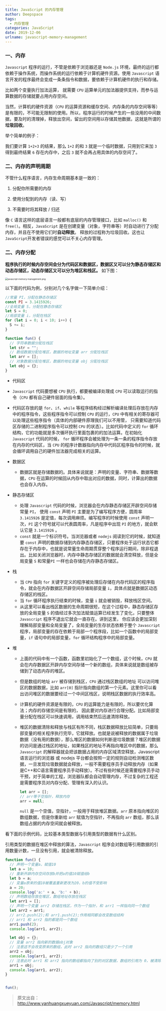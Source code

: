 ```yaml
---
title: JavaScript 的内存管理
author: Deepspace
tags:
  - 内存管理
categories: JavaScript
date: 2019-12-06
urlname: javascript-memory-management
---
```


<!-- ## JavaScript 的内存管理 -->

### 一、内存

`Javascript` 程序的运行，不管是依赖于浏览器还是 `Node.js` 环境，最终的运行都依赖于操作系统，而操作系统的运行依赖于计算机硬件资源。使用 `Javascript` 语言开发的程序最终会变成一条条指令和数据，要依赖于计算机硬件的执行和存储。

比如两个变量执行加法运算， 就需要 `CPU` 运算单元的加法器提供支持，而参与运算数据的存储就要占用内存空间。

当然，计算机的硬件资源（`CPU` 的运算资源和缓存空间、内存条的内存空间等等）是有限的，不可能无限制的使用。所以，程序运行的时候产生的一些没用的中间数据，要及时的清理掉，释放出空间，留出的空间用以存储其他数据，这就是所谓的**垃圾回收**。

举个简单的例子：

我们要计算 `1+2+3` 的结果，那么 `1+2` 的和 `3` 就是一个临时数据，只用到它来加 `3` 得到最终结果 `6` 存在内存中，之后 `3` 就不会再占用具体的内存空间了。

<!-- more -->

### 二、内存的声明周期

不管什么程序语言，内存生命周期基本是一致的：

1. 分配你所需要的内存

2. 使用分配到的内存（读、写）

3. 不需要时将其释放 / 归还

像 `C` 语言这样的底层语言一般都有底层的内存管理接口，比如 `malloc()` 和 `free()`。相反，`JavaScript` 是在创建变量（对象，字符串等）时自动进行了分配内存，并且在不使用它们时**自动释放**。 释放的过程称为垃圾回收。这也让 `JavaScript`开发者错误的感觉可以不关心内存管理。 



### 二、内存分配

**程序执行的时候内存空间会分为代码区和数据区，数据区又可以分为静态存储区和动态存储区，动态存储区又可以分为堆区和栈区。** 如下图：

<img src="https://raw.githubusercontent.com/IDeepspace/ImageHosting/master/JavaScript/javascript-memory-management.png" alt="javascript-memory-management.png" style="zoom:50%;" />

以下面的代码为例，分别对几个名字做一下简单介绍：

```javascript
//常量 PI，分配在静态存储区
const PI = 3.1415926;
//全局变量 S，分配在静态存储区
let S = 0;
//局部变量 i，分配在栈区
for (let i = 0; i < 10; i++) {
  S += i;
}

function fun() {
  // 字符串数据分配在栈区
  let str = "";
  // 数组数据分配在堆区，数据的地址变量 arr 分配在栈区
  let arr = [];
  // 对象数据分配在堆区，数据的地址变量 obj 分配在栈区
  let obj = {};
}
```



-  代码区

  - `Javascript` 代码要想被 `CPU` 执行，都要被编译处理成 `CPU` 可以读取运行的指令（`CPU` 都有自己硬件层面的指令集）。 
  - 代码区存放的是 `for`、`if`、`while` 等程序结构经过解析编译处理后存放在内存中的程序指令，这些程序指令可以控制 `CPU` 的运行，`CPU` 中有相关的寄存器可以处理这些程序指令（具体的内部硬件原理我们可以不用管， 只需要知道代码区存储的二进制程序指令可以控制 `CPU` 的状态）。比如代码中定义的 `for` 循环结构，它的功能就是多次循环执行里面包裹的的加法运算。在初始化 `Javascript` 代码的时候， `for` 循环程序会被处理为一条一条的程序指令存放在内存的代码区，当 `CPU` 的程序计数器指向内存中代码区程序指令的时候，就会循环调用自己的硬件加法器完成相关的运算。

- 数据区

  - 数据区就是存储数据的。具体来说就是：声明的变量、字符串、数据等数据，`CPU` 在运算的时候回从内存中取出对应的数据，同时，计算出的数据也会存入内存。

- 静态存储区

  - 处理 `Javascript` 代码的时候，浏览器会在内存静态存储区开辟空间存储常量 `PI`， 使用 `const` 声明 `PI` 主要是为了编写程序方便，圆周率 `3.1415926` 是定值，每次调用麻烦。编写程序的时候使用 `const` 声明一次，`PI` 这个符号就可以代表圆周率，凡是程序中出现 `PI` 的地方，就会默认它是 `3.1415926` 。
  - `const` 就是一个标识符号。当浏览器或者 `nodejs` 阅读到它的时候，就知道要 `const` 声明的数据存储到内存静态存储区，只要程序处于运行状态它都存在于内存中，也就是说常量生命周期贯穿整个程序运行期间，除非程退出。比如关闭浏览器时，内存中静态存储区的数据就会清空释放，但是全局变量 `S` 和常量`PI` 一样也会存储在内存静态存储区。

- 栈

  -  当 `CPU` 指向 `for` 关键字定义的程序被处理后存储在内存代码区的程序指令，就会在内存数据区开辟空间存储局部变量 `i`，具体点就是数据区动态存储区的栈区。
  - 当 `for` 循环程序执行结束的时候，变量 `i` 就会被销毁，释放栈区空间。
  - 从这里可以看出栈区数据的生命周期很短，在这个过程中，静态存储区存放的全局变量 `S` 的值经过多次加法赋值运算已经发生了变化，只要整体 `Javascript` 程序不退出它就会一直存在。讲到这里， 你应该会更加深刻理解局部变量和全局变量了，全局变量的生存状态依赖于整个 `Javascript` 程序，局部变量的存在依赖于局部一个程序段，比如一个函数中的局部变量，`if` 语句中的局部变量，`for` 循环结构程序中的局部变量。

- 堆

  - 上面的代码中有一个函数，函数里初始化了一个数组，这个时候，`CPU` 就会在内存数据区开辟内存空间存储一个新的数组，具体来说就是数组被存储到了动态内存的堆区。

  - 但是数组的地址 `arr` 被存储到栈区，`CPU` 通过栈区数组的地址 可以访问堆区的数据数据，比如 `arr[0]` 指针指向数组的第一个元素。这里你可以看出访问堆区的数据要经过一个中间区栈区，说明栈区数据的执行效率高。

  - 计算机的硬件资源是有限的，`CPU` 的运算能力是有限的，所以要优化算法；内存的存储空间是有限的， 因此要对内存进行合理分配。比如局部变量分配在栈区可以快速调用，调用结束然后迅速清除释放。

  - 堆区的数据清除和释放与栈区有所不同，栈区数据释放比较简单，只要局部变量的相关程序执行完毕，它就释放。也就是说被释放的数据属于垃圾数据（没有用的数据），那么堆区的数据如何判断是垃圾数据？堆区的数据的访问是通过栈区的地址，如果栈区的地址不再指向堆区中的数据，那么 `Javascript` 的解释器就会把该数据占用的内存区域清空释放，Javascript 语言运行的浏览器 或 nodejs 平台都会按照一定的规则自动检测堆区数据，一旦发现垃圾数据就会释放，一般不需要程序员手动释放内存（如果是C++和C语言需要程序员手动释放）。不过有些时候还是需要程序员手动干预，对于简单的工程，浏览器队都会自动管理内存，不过复杂的工程还是需要程序员对内存分配、管理有深入的认识。

    ```javascript
    let arr = [];
    // arr等于空指针，释放内存
    arr = null;
    ```

    `null` 是一个空值，空指针，一般用于释放堆区数据。`arr` 原本指向堆区的数组数据，但是你重新给 `arr` 赋值为空指针，不再指向 `arr` 数组，那么该数组占据的内存空间就会被释放。



看下面的示例代码，比较基本类型数据与引用类型的数据有什么区别。

引用类型的数据在堆区中释放的算法，`Javascript` 程序会对数组等引用数据的引用数量计数，一旦没有引用，就会被清除释放。

```javascript
function fun() {
  // 声明一个变量a，赋值10
  let a = 10;
  // 重新开辟内存空间存放b并把a的值10赋值给b
  let b = a;
  // 变量a原来的值10被覆盖重新更改为20，b的值不受影响
  a = 20;
  console.log('a:' + a, 'b:' + b);
  // 声明数组存放在堆区，数组地址存放在栈区
  let arr1 = [];
  // 声明一个变量 arr2 存储在栈区，作为一个指针，和 arr1 一样指向同一个数组
  let arr2 = arr1;
  // arr2.push(2);和 arr1.push(2);作用相同都会改变数组结构
  // arr1 和 arr2 指的都是同一个数组
  arr1.push(2);
  console.log(arr1, arr2);

  let obj = {};
  // 变量 arr2 指向新的数据obj对象
  // 注意这不会改变原来的数组，此时 arr2 指向的数组只是少了一个引用
  arr2 = obj;
  console.log(arr1, arr2);
  // 注意此时 arr1 和 arr2 指向的数组都指向了别的对区数据，数组的引用为 0，被清除释放
  arr1 = obj;
  console.log(arr1, arr2);
}


fun();
```



> 原文出自：http://www.yanhuangxueyuan.com/Javascript/memory.html
